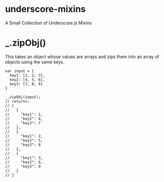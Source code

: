 underscore-mixins
=================

A Small Collection of Underscore.js Mixins

# _.zipObj()

This takes an object whose values are arrays and zips them into an array of objects using the same keys. 

    var input = {
      key1: [1, 2, 3],
      key2: [4, 5, 6],
      key3: [7, 8, 9]
    }
    
    _.zipObj(input);
    // returns:
    // [
    //   { 
    //     "key1": 1,
    //     "key2": 4,
    //     "key3": 7
    //   },
    //   {
    //     "key1": 2,
    //     "key2": 5,
    //     "key3": 8
    //   },
    //   {
    //     "key1": 3,
    //     "key2": 6,
    //     "key3": 9
    //   }
    // ]


